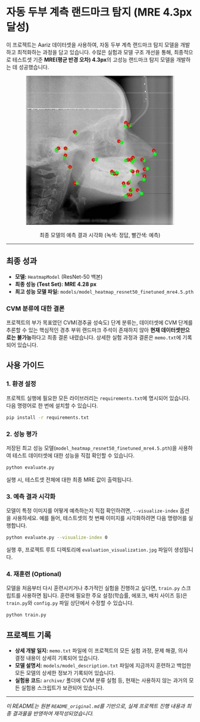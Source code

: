 # 자동 두부 계측 랜드마크 탐지 (MRE 4.3px 달성)

이 프로젝트는 Aariz 데이터셋을 사용하여, 자동 두부 계측 랜드마크 탐지 모델을 개발하고 최적화하는 과정을 담고 있습니다. 수많은 실험과 모델 구조 개선을 통해, 최종적으로 테스트셋 기준 **MRE(평균 반경 오차) 4.3px**의 고성능 랜드마크 탐지 모델을 개발하는 데 성공했습니다.

<p align="center">
  <img src="evaluation_visualization.jpg" width="400">
</p>
<p align="center">최종 모델의 예측 결과 시각화 (녹색: 정답, 빨간색: 예측)</p>

---

## 최종 성과

- **모델:** `HeatmapModel` (ResNet-50 백본)
- **최종 성능 (Test Set):** **MRE 4.28 px**
- **최고 성능 모델 파일:** `models/model_heatmap_resnet50_finetuned_mre4.5.pth`

### CVM 분류에 대한 결론

프로젝트의 부가 목표였던 CVM(경추골 성숙도) 단계 분류는, 데이터셋에 CVM 단계를 추론할 수 있는 핵심적인 경추 부위 랜드마크 주석이 존재하지 않아 **현재 데이터셋만으로는 불가능**하다고 최종 결론 내렸습니다. 상세한 실험 과정과 결론은 `memo.txt`에 기록되어 있습니다.

## 사용 가이드

### 1. 환경 설정

프로젝트 실행에 필요한 모든 라이브러리는 `requirements.txt`에 명시되어 있습니다. 다음 명령어로 한 번에 설치할 수 있습니다.

```bash
pip install -r requirements.txt
```

### 2. 성능 평가

저장된 최고 성능 모델(`model_heatmap_resnet50_finetuned_mre4.5.pth`)을 사용하여 테스트 데이터셋에 대한 성능을 직접 확인할 수 있습니다.

```bash
python evaluate.py
```

실행 시, 테스트셋 전체에 대한 최종 MRE 값이 출력됩니다.

### 3. 예측 결과 시각화

모델이 특정 이미지를 어떻게 예측하는지 직접 확인하려면, `--visualize-index` 옵션을 사용하세요. 예를 들어, 테스트셋의 첫 번째 이미지를 시각화하려면 다음 명령어를 실행합니다.

```bash
python evaluate.py --visualize-index 0
```

실행 후, 프로젝트 루트 디렉토리에 `evaluation_visualization.jpg` 파일이 생성됩니다.

### 4. 재훈련 (Optional)

모델을 처음부터 다시 훈련시키거나 추가적인 실험을 진행하고 싶다면, `train.py` 스크립트를 사용하면 됩니다. 훈련에 필요한 주요 설정(학습률, 에포크, 배치 사이즈 등)은 `train.py`와 `config.py` 파일 상단에서 수정할 수 있습니다.

```bash
python train.py
```

## 프로젝트 기록

- **상세 개발 일지:** `memo.txt` 파일에 이 프로젝트의 모든 실험 과정, 문제 해결, 의사 결정 내용이 상세히 기록되어 있습니다.
- **모델 설명서:** `models/model_description.txt` 파일에 지금까지 훈련하고 백업한 모든 모델의 상세한 정보가 기록되어 있습니다.
- **실험용 코드:** `archive/` 폴더에 CVM 분류 실험 등, 현재는 사용하지 않는 과거의 모든 실험용 스크립트가 보관되어 있습니다.

---

*이 README는 원본 `README_original.md`를 기반으로, 실제 프로젝트 진행 내용과 최종 결과물을 반영하여 재작성되었습니다.*
